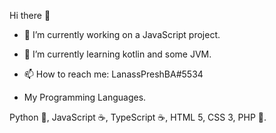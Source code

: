 Hi there 👋
- 🔭 I’m currently working on a JavaScript project.
- 🌱 I’m currently learning kotlin and some JVM.
- 📫 How to reach me: LanassPreshBA#5534

- My Programming Languages.
          
Python 🐍, JavaScript ☕, TypeScript ☕, HTML 5,
CSS 3, PHP 🐘.
